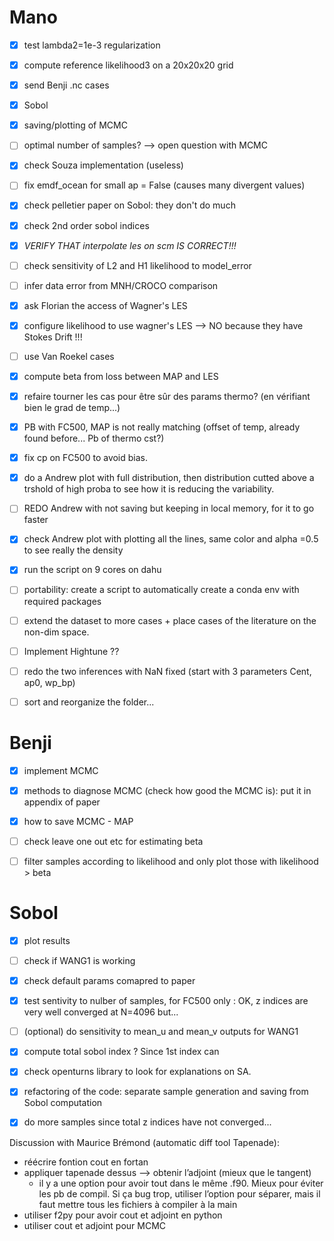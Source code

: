 # Mano
- [X] test lambda2=1e-3 regularization
- [X] compute reference likelihood3 on a 20x20x20 grid
- [X] send Benji .nc cases
- [X] Sobol
- [X] saving/plotting of MCMC
- [ ] optimal number of samples? --> open question with MCMC
- [X] check Souza implementation (useless)
- [ ] fix emdf_ocean for small ap = False (causes many divergent values)
- [X] check pelletier paper on Sobol: they don't do much 
- [X] check 2nd order sobol indices
- [X] *VERIFY THAT interpolate les on scm IS CORRECT!!!*
- [ ] check sensitivity of L2 and H1 likelihood to model_error
- [ ] infer data error from MNH/CROCO comparison 
- [X] ask Florian the access of Wagner's LES
- [X] configure likelihood to use wagner's LES --> NO because they have Stokes Drift !!!
- [ ] use Van Roekel cases
- [X] compute beta from loss between MAP and LES
- [X] refaire tourner les cas pour être sûr des params thermo? (en vérifiant bien le grad de temp...)
- [X] PB with FC500, MAP is not really matching (offset of temp, already found before... Pb of thermo cst?)
- [X] fix cp on FC500 to avoid bias.
- [X] do a Andrew plot with full distribution, then distribution cutted above a trshold of high proba to see how it is reducing the variability. 
- [ ] REDO Andrew with not saving but keeping in local memory, for it to go faster
- [X] check Andrew plot with plotting all the lines, same color and alpha =0.5 to see really the density
- [X] run the script on 9 cores on dahu
- [ ] portability: create a script to automatically create a conda env with required packages 
- [ ] extend the dataset to more cases + place cases of the literature on the non-dim space. 
- [ ] Implement Hightune ??
- [ ] redo the two inferences with NaN fixed (start with 3 parameters Cent, ap0, wp_bp)
- [ ] sort and reorganize the folder...



# Benji
- [X] implement MCMC
- [X] methods to diagnose MCMC (check how good the MCMC is): put it in appendix of paper
- [X] how to save MCMC - MAP
- [ ] check leave one out etc for estimating beta
- [ ] filter samples according to likelihood and only plot those with likelihood > beta


# Sobol
- [X] plot results
- [ ] check if WANG1 is working
- [X] check default params comapred to paper
- [X] test sentivity to nulber of samples, for FC500 only : OK, z indices are very well converged at N=4096 but...
- [ ] (optional) do sensitivity to mean_u and mean_v outputs for WANG1
- [X] compute total sobol index ? Since 1st index can 
- [X] check openturns library to look for explanations on SA.   
- [X] refactoring of the code: separate sample generation and saving from Sobol computation
- [X] do more samples since total z indices have not converged...




Discussion with Maurice Brémond (automatic diff tool Tapenade):
- réécrire fontion cout en fortan
- appliquer tapenade dessus --> obtenir l’adjoint (mieux que le tangent)
    - il y a une option pour avoir tout dans le même .f90. Mieux pour éviter les pb de compil. Si ça bug trop, utiliser l’option pour séparer, mais il faut mettre tous les fichiers à compiler à la main
- utiliser f2py pour avoir cout et adjoint en python
- utiliser cout et adjoint pour MCMC